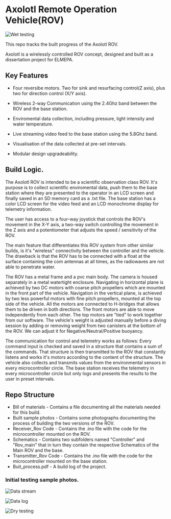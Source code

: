 # Axolotl Remote Operation Vehicle(ROV)


![Wet testing](https://i.imgur.com/QgJ95M6.jpg)

This repo tracks the built progress of the Axolotl ROV.

Axolotl is a wirelessly controlled ROV concept,
designed and built as a dissertation project for ELMEPA.

## Key Features
* Four reversibe motors. Two for sink and resurfacing control(Z axis), plus two for direction control (X/Y axis).

* Wireless 2-way Communication using the 2.4Ghz band between the ROV and the base station.

* Enviromental data collection, including pressure, light intensity and water temperature.

* Live streaming video feed to the base station using the 5.8Ghz band.

* Visualisation of the data collected at pre-set intervals.

* Modular design upgradeability.

## Build Logic.
The Axolotl ROV is intended to be a scientific observation class ROV. It's purpose is to collect scientific enviromental data, push them to the base station where they are presented to the operator in an LCD screen and finally saved in an SD memory card as a .txt file. The base station has a color LCD screen for the video feed and an LCD monochrome display for telemetry information.

The user has access to a four-way joystick that controls the ROV's movement in the X-Y axis, a two-way switch controlling the movement in the Z axis and a potentiometer that adjusts the speed / sensitivity of the ROV.

The main feature that differentiates this ROV system from other similar builds, is it's "wireless" connectivity between the controller and the vehicle. The drawback is that the ROV has to be connected with a float at the surface containing the com antennas at all times, as the radiowaves are not able to penetrate water.

The ROV has a metal frame and a pvc main body. The camera is housed separately in a metal watertight enclosure. Navigating in horizontal plane is achieved by two DC motors with coarse pitch propellers which are mounted in the front part of the vehicle. Navigation in the vertical plane, is achieved by two less powerful motors with fine pitch propellers, mounted at the top side of the vehicle. All the motors are connected to H-bridges that allows them to be driven in both directions. The front motors are able to move independently from each other. The top motors are "tied" to work together from our software. The vehicle's weight is adjusted manually before a diving session by adding or removing weight from  two canisters at the bottom of the ROV. We can adjust it for Negative/Neutral/Positive buoyancy.

The communication for control and telemetry works as follows: Every command input is checked and saved in a structure that contains a sum of the commands. That structure is then transmitted to the ROV that constantly listens and works it's motors according to the content of the structure. The vehicle also collects and transmits values from the environmental sensors in every microcontroller circle. The base station receives the telemetry in every microcontroller circle but only logs and presents the results to the user in preset intervals.


## Repo Structure
* Bill of materials - Contains a file documenting all the materials needed for this build.
* Built sample photos - Contains some photographs documenting the process of building the two versions of the ROV.
* Receiver_Rov Code - Contains the .ino file with the code for the microcontroller mounted on the ROV.
* Schematics - Contains two subfolders named "Controller" and "Rov_main" that in turn they contain the respective Schematics of the Main ROV and the base.
* Transmitter_Rov Code - Contains the .ino file with the code for the microcontroller mounted on the base station.
* Buit_process.pdf - A build log of the project.

### Initial testing sample photos.


![Data stream](https://i.imgur.com/tYGLUbs.jpg)

![Data log](https://i.imgur.com/Z2U7ToKg.jpg)

![Dry testing](https://i.imgur.com/3jcBtBa.jpg)

